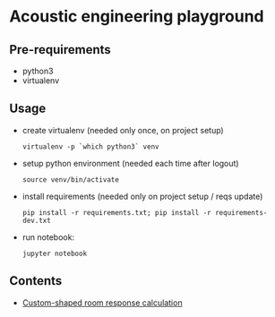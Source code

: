 # Acoustic engineering playground

## Pre-requirements
 - python3
 - virtualenv

## Usage
 - create virtualenv (needed only once, on project setup)

   ```virtualenv -p `which python3` venv```

 - setup python environment (needed each time after logout)

   ```source venv/bin/activate```

 - install requirements (needed only on project setup / reqs update)

   ```pip install -r requirements.txt; pip install -r requirements-dev.txt```

 - run notebook:

   ```jupyter notebook```

## Contents
 - [Custom-shaped room response calculation](notebooks/custom_shaped_room.ipynb)


